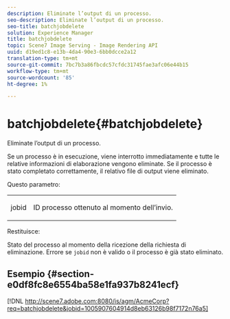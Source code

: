 ```yaml
---
description: Eliminate l’output di un processo.
seo-description: Eliminate l’output di un processo.
seo-title: batchjobdelete
solution: Experience Manager
title: batchjobdelete
topic: Scene7 Image Serving - Image Rendering API
uuid: d19ed1c8-e13b-4da4-90e3-6bb0dcce2a12
translation-type: tm+mt
source-git-commit: 7bc7b3a86fbcdc57cfdc31745fae3afc06e44b15
workflow-type: tm+mt
source-wordcount: '85'
ht-degree: 1%

---
```



# batchjobdelete{#batchjobdelete}

Eliminate l’output di un processo.

Se un processo è in esecuzione, viene interrotto immediatamente e tutte le relative informazioni di elaborazione vengono eliminate. Se il processo è stato completato correttamente, il relativo file di output viene eliminato.

Questo parametro:

<table id="simpletable_AACB976615FF4888A0816328DC48DCA3"> 
 <tr class="strow"> 
  <td class="stentry"> <p><span class="codeph"> jobid</span> </p> </td> 
  <td class="stentry"> <p>ID processo ottenuto al momento dell’invio. </p></td> 
 </tr> 
</table>

Restituisce:

Stato del processo al momento della ricezione della richiesta di eliminazione. Errore se `jobid` non è valido o il processo è già stato eliminato.

## Esempio {#section-e0df8fc8e6554ba58e1fa937b8241ecf}

[!DNL http://scene7.adobe.com:8080/is/agm/AcmeCorp?req=batchjobdelete&jobid=1005907604914d8eb63126b98f7172n76a5]
